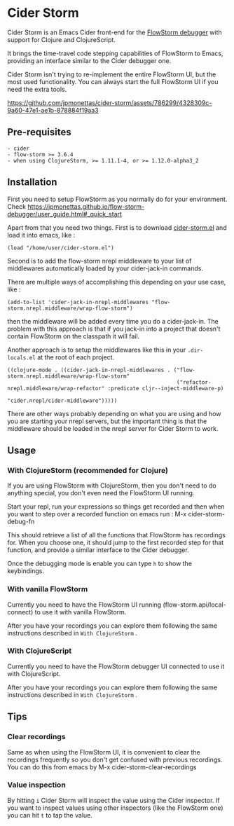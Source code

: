# Cider Storm

Cider Storm is an Emacs Cider front-end for the [FlowStorm debugger](https://github.com/jpmonettas/flow-storm-debugger) with support for Clojure and ClojureScript.

It brings the time-travel code stepping capabilities of FlowStorm to Emacs, providing an interface 
similar to the Cider debugger one.

Cider Storm isn't trying to re-implement the entire FlowStorm UI, but the most used functionality.
You can always start the full FlowStorm UI if you need the extra tools.


https://github.com/jpmonettas/cider-storm/assets/786299/4328309c-9a60-47e1-ae1b-878884f19aa3


## Pre-requisites

	- cider
	- flow-storm >= 3.6.4
	- when using ClojureStorm, >= 1.11.1-4, or >= 1.12.0-alpha3_2
	
## Installation

First you need to setup FlowStorm as you normally do for your environment. Check https://jpmonettas.github.io/flow-storm-debugger/user_guide.html#_quick_start

Apart from that you need two things. First is to download [cider-storm.el](https://github.com/jpmonettas/cider-storm/blob/master/cider-storm.el) and load it into emacs, like :

```
(load "/home/user/cider-storm.el")
```

Second is to add the flow-storm nrepl middleware to your list of middlewares automatically loaded by your cider-jack-in commands.

There are multiple ways of accomplishing this depending on your use case, like : 

```
(add-to-list 'cider-jack-in-nrepl-middlewares "flow-storm.nrepl.middleware/wrap-flow-storm")
```

then the middleware will be added every time you do a cider-jack-in. The problem with this approach is that
if you jack-in into a project that doesn't contain FlowStorm on the classpath it will fail.

Another approach is to setup the middlewares like this in your `.dir-locals.el` at the root of each project.

```
((clojure-mode . ((cider-jack-in-nrepl-middlewares . ("flow-storm.nrepl.middleware/wrap-flow-storm"
													  ("refactor-nrepl.middleware/wrap-refactor" :predicate cljr--inject-middleware-p)
													  "cider.nrepl/cider-middleware")))))
```

There are other ways probably depending on what you are using and how you are starting your nrepl servers, but the important thing
is that the middleware should be loaded in the nrepl server for Cider Storm to work.

## Usage

### With ClojureStorm (recommended for Clojure)

If you are using FlowStorm with ClojureStorm, then you don't need to do anything special, you don't even need the FlowStorm UI running.

Start your repl, run your expressions so things get recorded and then when you want to step over a recorded function on emacs
run : M-x cider-storm-debug-fn

This should retrieve a list of all the functions that FlowStorm has recordings for. When you choose one, it should jump to the first 
recorded step for that function, and provide a similar interface to the Cider debugger.

Once the debugging mode is enable you can type `h` to show the keybindings.

### With vanilla FlowStorm

Currently you need to have the FlowStorm UI running (flow-storm.api/local-connect) to use it with vanilla FlowStorm.

After you have your recordings you can explore them following the same instructions described in `With ClojureStorm` .

### With ClojureScript

Currently you need to have the FlowStorm debugger UI connected to use it with ClojureScript.

After you have your recordings you can explore them following the same instructions described in `With ClojureStorm` .

## Tips

### Clear recordings

Same as when using the FlowStorm UI, it is convenient to clear the recordings frequently so you don't get confused with previous recordings.
You can do this from emacs by M-x cider-storm-clear-recordings

### Value inspection

By hitting `i` Cider Storm will inspect the value using the Cider inspector. If you want to inspect values using other inspectors (like the FlowStorm one)
you can hit `t` to tap the value.


